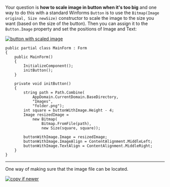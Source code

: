 Your question is **how to scale image in button when it's too big** and one way to do this with a standard Winforms `Button` is to use the `Bitmap(Image original, Size newSize)` constructor to scale the image to the size you want (based on the size of the button). Then you can assign it to the `Button.Image` property and set the positions of Image and Text:

[![button with scaled image][1]][1]

    public partial class MainForm : Form
    {
        public MainForm()
        {
            InitializeComponent();
            initButton();
        }

        private void initButton()
        {
            string path = Path.Combine(
                AppDomain.CurrentDomain.BaseDirectory,
                "Images",
                "folder.png");
            int square = buttonWithImage.Height - 4;
            Image resizedImage = 
                new Bitmap(
                    Bitmap.FromFile(path),
                    new Size(square, square));

            buttonWithImage.Image = resizedImage;
            buttonWithImage.ImageAlign = ContentAlignment.MiddleLeft;
            buttonWithImage.TextAlign = ContentAlignment.MiddleRight;
        }
    }



***
One way of making sure that the image file can be located.

[![copy if newer][2]][2]


  [1]: https://i.stack.imgur.com/o2OKP.png
  [2]: https://i.stack.imgur.com/KKtIZ.png